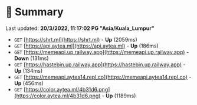 # 📖 Summary
Last updated: **20/3/2022, 11:17:02 PG "Asia/Kuala_Lumpur"**

- `GET` [https://shrt.ml](https://shrt.ml) - **Up** (2059ms)
- `GET` [https://api.aytea.ml](https://api.aytea.ml) - **Up** (186ms)
- `GET` [https://memeapi.up.railway.app](https://memeapi.up.railway.app) - **Down** (131ms)
- `GET` [https://hastebin.up.railway.app](https://hastebin.up.railway.app) - **Up** (134ms)
- `GET` [https://memeapi.aytea14.repl.co](https://memeapi.aytea14.repl.co) - **Up** (456ms)
- `GET` [https://color.aytea.ml/4b31d6.png](https://color.aytea.ml/4b31d6.png) - **Up** (1189ms)
